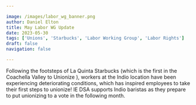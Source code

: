 ```yaml
---

image: /images/labor_wg_banner.png
author: Daniel Elton
title: May Labor WG Update
date: 2023-05-30
tags: ['Unions', 'Starbucks', 'Labor Working Group', 'Labor Rights']
draft: false
navigation: false

---
```


Following the footsteps of La Quinta Starbucks (which is the first in the Coachella Valley to Unionize ), workers at the Indio location have been experiencing deteriorating conditions, which has inspired employees to take their first steps to unionize! <!--more-->IE DSA supports Indio baristas as they prepare to put unionizing to a vote in the following month.
